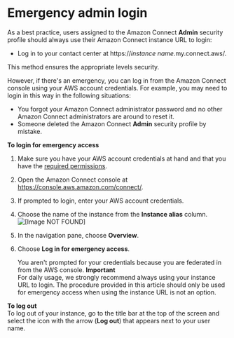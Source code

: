 # Emergency admin login<a name="emergency-admin-login"></a>

As a best practice, users assigned to the Amazon Connect **Admin** security profile should always use their Amazon Connect instance URL to login:
+ Log in to your contact center at https://*instance name*\.my\.connect\.aws/\.

This method ensures the appropriate levels security\.

However, if there's an emergency, you can log in from the Amazon Connect console using your AWS account credentials\. For example, you may need to login in this way in the following situations:
+ You forgot your Amazon Connect administrator password and no other Amazon Connect administrators are around to reset it\.
+ Someone deleted the Amazon Connect **Admin** security profile by mistake\.

**To login for emergency access**

1. Make sure you have your AWS account credentials at hand and that you have the [required permissions](security-iam-amazon-connect-permissions.md#federations)\.

1. Open the Amazon Connect console at [https://console\.aws\.amazon\.com/connect/](https://console.aws.amazon.com/connect/)\.

1. If prompted to login, enter your AWS account credentials\.

1. Choose the name of the instance from the **Instance alias** column\.  
![\[Image NOT FOUND\]](http://docs.aws.amazon.com/connect/latest/adminguide/images/instance.png)

1. In the navigation pane, choose **Overview**\.

1. Choose **Log in for emergency access**\.

   You aren't prompted for your credentials because you are federated in from the AWS console\.
**Important**  
For daily usage, we strongly recommend always using your instance URL to login\. The procedure provided in this article should only be used for emergency access when using the instance URL is not an option\.

**To log out**  
To log out of your instance, go to the title bar at the top of the screen and select the icon with the arrow \(**Log out**\) that appears next to your user name\.